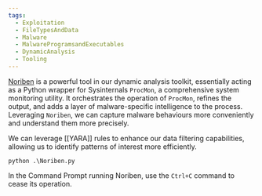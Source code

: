 ```yaml
---
tags:
  - Exploitation
  - FileTypesAndData
  - Malware
  - MalwareProgramsandExecutables
  - DynamicAnalysis
  - Tooling
---
```

[Noriben](https://github.com/Rurik/Noriben) is a powerful tool in our dynamic analysis toolkit, essentially acting as a Python wrapper for Sysinternals `ProcMon`, a comprehensive system monitoring utility. It orchestrates the operation of `ProcMon`, refines the output, and adds a layer of malware-specific intelligence to the process. Leveraging `Noriben`, we can capture malware behaviours more conveniently and understand them more precisely.

We can leverage [[YARA]] rules to enhance our data filtering capabilities, allowing us to identify patterns of interest more efficiently.

```cmd-session
python .\Noriben.py
```

In the Command Prompt running Noriben, use the `Ctrl+C` command to cease its operation.